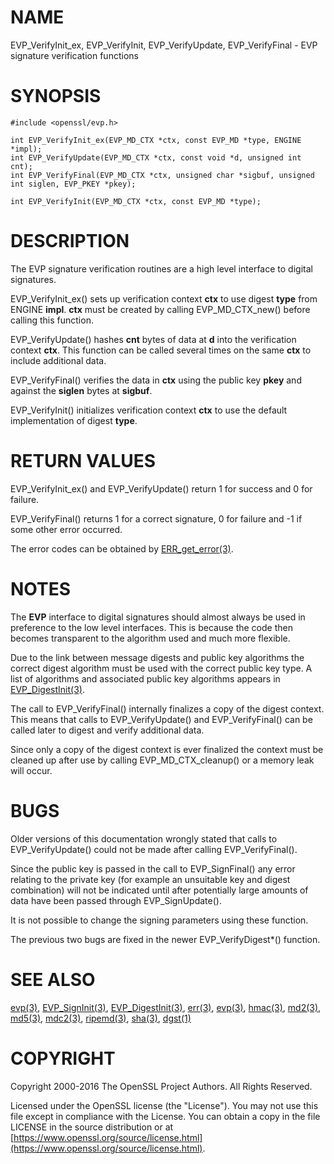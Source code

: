 # NAME

EVP\_VerifyInit\_ex,
EVP\_VerifyInit, EVP\_VerifyUpdate, EVP\_VerifyFinal
\- EVP signature verification functions

# SYNOPSIS

    #include <openssl/evp.h>

    int EVP_VerifyInit_ex(EVP_MD_CTX *ctx, const EVP_MD *type, ENGINE *impl);
    int EVP_VerifyUpdate(EVP_MD_CTX *ctx, const void *d, unsigned int cnt);
    int EVP_VerifyFinal(EVP_MD_CTX *ctx, unsigned char *sigbuf, unsigned int siglen, EVP_PKEY *pkey);

    int EVP_VerifyInit(EVP_MD_CTX *ctx, const EVP_MD *type);

# DESCRIPTION

The EVP signature verification routines are a high level interface to digital
signatures.

EVP\_VerifyInit\_ex() sets up verification context **ctx** to use digest
**type** from ENGINE **impl**. **ctx** must be created by calling
EVP\_MD\_CTX\_new() before calling this function.

EVP\_VerifyUpdate() hashes **cnt** bytes of data at **d** into the
verification context **ctx**. This function can be called several times on the
same **ctx** to include additional data.

EVP\_VerifyFinal() verifies the data in **ctx** using the public key **pkey**
and against the **siglen** bytes at **sigbuf**.

EVP\_VerifyInit() initializes verification context **ctx** to use the default
implementation of digest **type**.

# RETURN VALUES

EVP\_VerifyInit\_ex() and EVP\_VerifyUpdate() return 1 for success and 0 for
failure.

EVP\_VerifyFinal() returns 1 for a correct signature, 0 for failure and -1 if some
other error occurred.

The error codes can be obtained by [ERR\_get\_error(3)](http://man.he.net/man3/ERR_get_error).

# NOTES

The **EVP** interface to digital signatures should almost always be used in
preference to the low level interfaces. This is because the code then becomes
transparent to the algorithm used and much more flexible.

Due to the link between message digests and public key algorithms the correct
digest algorithm must be used with the correct public key type. A list of
algorithms and associated public key algorithms appears in
[EVP\_DigestInit(3)](http://man.he.net/man3/EVP_DigestInit).

The call to EVP\_VerifyFinal() internally finalizes a copy of the digest context.
This means that calls to EVP\_VerifyUpdate() and EVP\_VerifyFinal() can be called
later to digest and verify additional data.

Since only a copy of the digest context is ever finalized the context must
be cleaned up after use by calling EVP\_MD\_CTX\_cleanup() or a memory leak
will occur.

# BUGS

Older versions of this documentation wrongly stated that calls to
EVP\_VerifyUpdate() could not be made after calling EVP\_VerifyFinal().

Since the public key is passed in the call to EVP\_SignFinal() any error
relating to the private key (for example an unsuitable key and digest
combination) will not be indicated until after potentially large amounts of
data have been passed through EVP\_SignUpdate().

It is not possible to change the signing parameters using these function.

The previous two bugs are fixed in the newer EVP\_VerifyDigest\*() function.

# SEE ALSO

[evp(3)](http://man.he.net/man3/evp),
[EVP\_SignInit(3)](http://man.he.net/man3/EVP_SignInit),
[EVP\_DigestInit(3)](http://man.he.net/man3/EVP_DigestInit), [err(3)](http://man.he.net/man3/err),
[evp(3)](http://man.he.net/man3/evp), [hmac(3)](http://man.he.net/man3/hmac), [md2(3)](http://man.he.net/man3/md2),
[md5(3)](http://man.he.net/man3/md5), [mdc2(3)](http://man.he.net/man3/mdc2), [ripemd(3)](http://man.he.net/man3/ripemd),
[sha(3)](http://man.he.net/man3/sha), [dgst(1)](http://man.he.net/man1/dgst)

# COPYRIGHT

Copyright 2000-2016 The OpenSSL Project Authors. All Rights Reserved.

Licensed under the OpenSSL license (the "License").  You may not use
this file except in compliance with the License.  You can obtain a copy
in the file LICENSE in the source distribution or at
[https://www.openssl.org/source/license.html](https://www.openssl.org/source/license.html).
